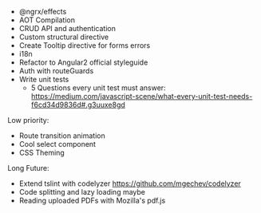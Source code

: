 - @ngrx/effects
- AOT Compilation
- CRUD API and authentication
- Custom structural directive
- Create Tooltip directive for forms errors
- i18n
- Refactor to Angular2 official styleguide
- Auth with routeGuards
- Write unit tests
  - 5 Questions every unit test must answer: https://medium.com/javascript-scene/what-every-unit-test-needs-f6cd34d9836d#.g3uuxe8gd

Low priority:
- Route transition animation 
- Cool select component
- CSS Theming

Long Future:
- Extend tslint with codelyzer https://github.com/mgechev/codelyzer
- Code splitting and lazy loading maybe
- Reading uploaded PDFs with Mozilla's pdf.js
